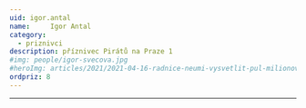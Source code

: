 ```yaml
---
uid: igor.antal
name:     Igor Antal
category:
  - priznivci
description: příznivec Pirátů na Praze 1
#img: people/igor-svecova.jpg
#heroImg: articles/2021/2021-04-16-radnice-neumi-vysvetlit-pul-milionovy-pro-valentu.jpg
ordpriz: 8
---
```



---
